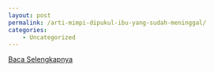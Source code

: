 ```yaml
---
layout: post
permalink: /arti-mimpi-dipukul-ibu-yang-sudah-meninggal/
categories:
    - Uncategorized
---
```


[Baca Selengkapnya](/09)